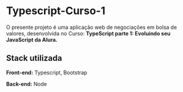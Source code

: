 
# Typescript-Curso-1

O presente projeto é uma aplicação web  de negociações em bolsa de valores, desenvolvida no Curso: **TypeScript parte 1: Evoluindo seu JavaScript da Alura.**


## Stack utilizada

**Front-end:** Typescript, Bootstrap

**Back-end:** Node

